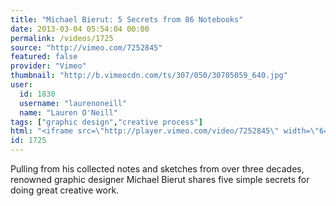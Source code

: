 ```yaml
---
title: "Michael Bierut: 5 Secrets from 86 Notebooks"
date: 2013-03-04 05:54:04 00:00
permalink: /videos/1725
source: "http://vimeo.com/7252845"
featured: false
provider: "Vimeo"
thumbnail: "http://b.vimeocdn.com/ts/307/050/30705059_640.jpg"
user:
  id: 1830
  username: "laurenoneill"
  name: "Lauren O'Neill"
tags: ["graphic design","creative process"]
html: "<iframe src=\"http://player.vimeo.com/video/7252845\" width=\"640\" height=\"480\" frameborder=\"0\" webkitAllowFullScreen mozallowfullscreen allowFullScreen></iframe>"
id: 1725
---
```


Pulling from his collected notes and sketches from over three decades, renowned graphic designer Michael Bierut shares five simple secrets for doing great creative work.